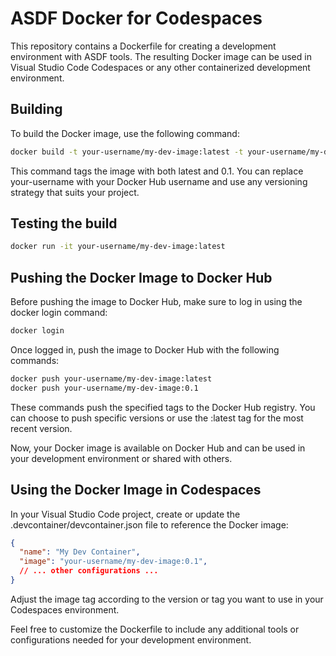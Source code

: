 # ASDF Docker for Codespaces

This repository contains a Dockerfile for creating a development environment with ASDF tools. The resulting Docker image can be used in Visual Studio Code Codespaces or any other containerized development environment.

## Building

To build the Docker image, use the following command:

```bash
docker build -t your-username/my-dev-image:latest -t your-username/my-dev-image:0.1 .
```

This command tags the image with both latest and 0.1. You can replace your-username with your Docker Hub username and use any versioning strategy that suits your project.

## Testing the build

```bash
docker run -it your-username/my-dev-image:latest
```

## Pushing the Docker Image to Docker Hub

Before pushing the image to Docker Hub, make sure to log in using the docker login command:

```bash
docker login
```

Once logged in, push the image to Docker Hub with the following commands:

```bash
docker push your-username/my-dev-image:latest
docker push your-username/my-dev-image:0.1
```

These commands push the specified tags to the Docker Hub registry. You can choose to push specific versions or use the :latest tag for the most recent version.

Now, your Docker image is available on Docker Hub and can be used in your development environment or shared with others.

## Using the Docker Image in Codespaces

In your Visual Studio Code project, create or update the .devcontainer/devcontainer.json file to reference the Docker image:

```json
{
  "name": "My Dev Container",
  "image": "your-username/my-dev-image:0.1",
  // ... other configurations ...
}
```

Adjust the image tag according to the version or tag you want to use in your Codespaces environment.

Feel free to customize the Dockerfile to include any additional tools or configurations needed for your development environment.

